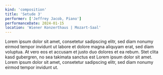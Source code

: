 ```yaml
---
kind: 'composition'
title: 'Setude 3'
performer: ['Jeffrey Jacob, Piano']
performanceDate: 2024-01-15
location: 'Wiener Konzerthaus | Mozart-Saal'
---
```

Lorem ipsum dolor sit amet, consetetur sadipscing elitr, sed diam nonumy eirmod tempor invidunt ut labore et dolore magna aliquyam erat, sed diam voluptua. At vero eos et accusam et justo duo dolores et ea rebum. Stet clita kasd gubergren, no sea takimata sanctus est Lorem ipsum dolor sit amet. Lorem ipsum dolor sit amet, consetetur sadipscing elitr, sed diam nonumy eirmod tempor invidunt ut.